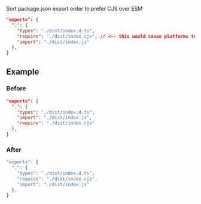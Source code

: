 Sort package.json export order to prefer CJS over ESM

```json
"exports": {
  ".": {
    "types": "./dist/index.d.ts",
    "require": "./dist/index.cjs", // <-- this would cause platforms to prefer CJS over ESM
    "import": "./dist/index.js"
  },
}
```

## Example

### Before

```json
"exports": {
  ".": {
    "types": "./dist/index.d.ts",
    "import": "./dist/index.js",
    "require": "./dist/index.cjs"
  },
}
```

### After

```ts
"exports": {
  ".": {
    "types": "./dist/index.d.ts",
    "require": "./dist/index.cjs",
    "import": "./dist/index.js"
  },
}
```
